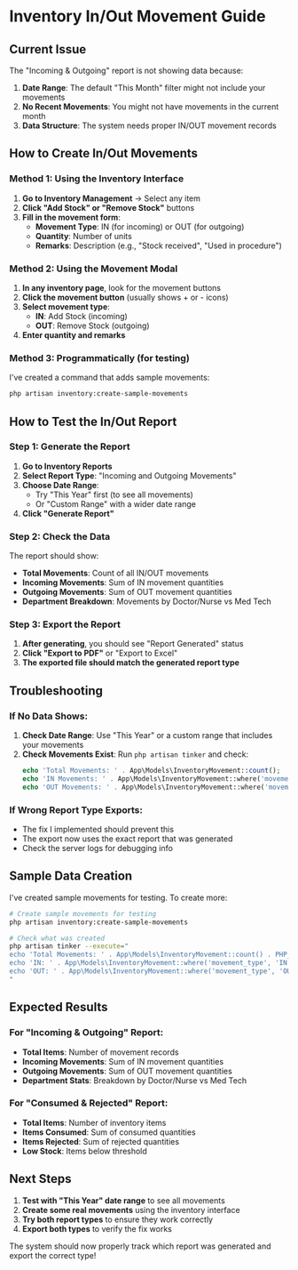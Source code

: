 # Inventory In/Out Movement Guide

## Current Issue
The "Incoming & Outgoing" report is not showing data because:
1. **Date Range**: The default "This Month" filter might not include your movements
2. **No Recent Movements**: You might not have movements in the current month
3. **Data Structure**: The system needs proper IN/OUT movement records

## How to Create In/Out Movements

### Method 1: Using the Inventory Interface
1. **Go to Inventory Management** → Select any item
2. **Click "Add Stock" or "Remove Stock"** buttons
3. **Fill in the movement form**:
   - **Movement Type**: IN (for incoming) or OUT (for outgoing)
   - **Quantity**: Number of units
   - **Remarks**: Description (e.g., "Stock received", "Used in procedure")

### Method 2: Using the Movement Modal
1. **In any inventory page**, look for the movement buttons
2. **Click the movement button** (usually shows + or - icons)
3. **Select movement type**:
   - **IN**: Add Stock (incoming)
   - **OUT**: Remove Stock (outgoing)
4. **Enter quantity and remarks**

### Method 3: Programmatically (for testing)
I've created a command that adds sample movements:
```bash
php artisan inventory:create-sample-movements
```

## How to Test the In/Out Report

### Step 1: Generate the Report
1. **Go to Inventory Reports**
2. **Select Report Type**: "Incoming and Outgoing Movements"
3. **Choose Date Range**: 
   - Try "This Year" first (to see all movements)
   - Or "Custom Range" with a wider date range
4. **Click "Generate Report"**

### Step 2: Check the Data
The report should show:
- **Total Movements**: Count of all IN/OUT movements
- **Incoming Movements**: Sum of IN movement quantities
- **Outgoing Movements**: Sum of OUT movement quantities
- **Department Breakdown**: Movements by Doctor/Nurse vs Med Tech

### Step 3: Export the Report
1. **After generating**, you should see "Report Generated" status
2. **Click "Export to PDF"** or "Export to Excel"
3. **The exported file should match the generated report type**

## Troubleshooting

### If No Data Shows:
1. **Check Date Range**: Use "This Year" or a custom range that includes your movements
2. **Check Movements Exist**: Run `php artisan tinker` and check:
   ```php
   echo 'Total Movements: ' . App\Models\InventoryMovement::count();
   echo 'IN Movements: ' . App\Models\InventoryMovement::where('movement_type', 'IN')->count();
   echo 'OUT Movements: ' . App\Models\InventoryMovement::where('movement_type', 'OUT')->count();
   ```

### If Wrong Report Type Exports:
- The fix I implemented should prevent this
- The export now uses the exact report that was generated
- Check the server logs for debugging info

## Sample Data Creation

I've created sample movements for testing. To create more:

```bash
# Create sample movements for testing
php artisan inventory:create-sample-movements

# Check what was created
php artisan tinker --execute="
echo 'Total Movements: ' . App\Models\InventoryMovement::count() . PHP_EOL;
echo 'IN: ' . App\Models\InventoryMovement::where('movement_type', 'IN')->count() . PHP_EOL;
echo 'OUT: ' . App\Models\InventoryMovement::where('movement_type', 'OUT')->count() . PHP_EOL;
"
```

## Expected Results

### For "Incoming & Outgoing" Report:
- **Total Items**: Number of movement records
- **Incoming Movements**: Sum of IN movement quantities  
- **Outgoing Movements**: Sum of OUT movement quantities
- **Department Stats**: Breakdown by Doctor/Nurse vs Med Tech

### For "Consumed & Rejected" Report:
- **Total Items**: Number of inventory items
- **Items Consumed**: Sum of consumed quantities
- **Items Rejected**: Sum of rejected quantities
- **Low Stock**: Items below threshold

## Next Steps

1. **Test with "This Year" date range** to see all movements
2. **Create some real movements** using the inventory interface
3. **Try both report types** to ensure they work correctly
4. **Export both types** to verify the fix works

The system should now properly track which report was generated and export the correct type!
